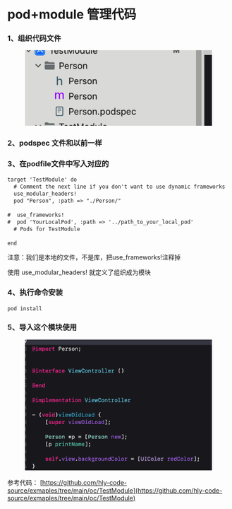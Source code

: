 # pod+module 管理代码

### 1、组织代码文件

<figure><img src="../../../.gitbook/assets/image.png" alt=""><figcaption></figcaption></figure>

### 2、podspec 文件和以前一样



### 3、在podfile文件中写入对应的

```
target 'TestModule' do
  # Comment the next line if you don't want to use dynamic frameworks
  use_modular_headers!
  pod "Person", :path => "./Person/"

#  use_frameworks!
#  pod 'YourLocalPod', :path => '../path_to_your_local_pod'
  # Pods for TestModule

end
```

注意：我们是本地的文件，不是库，把use\_frameworks!注释掉

使用 use\_modular\_headers! 就定义了组织成为模块



### 4、执行命令安装

```
pod install
```



### 5、导入这个模块使用

<figure><img src="../../../.gitbook/assets/image (1).png" alt=""><figcaption></figcaption></figure>



参考代码： [https://github.com/hly-code-source/exmaples/tree/main/oc/TestModule](https://github.com/hly-code-source/exmaples/tree/main/oc/TestModule)

